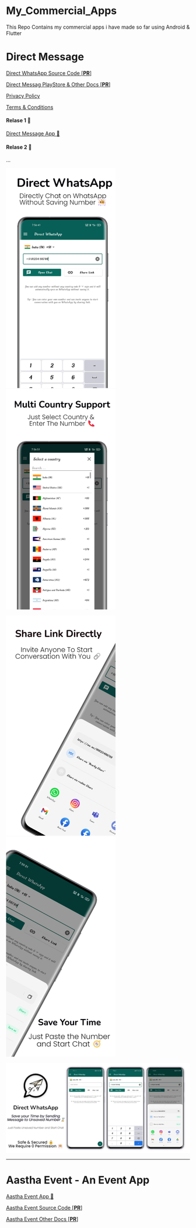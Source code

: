 # My_Commercial_Apps
This Repo Contains my commercial apps i have made so far using Android &amp; Flutter

# Direct Message

[Direct WhatsApp Source Code [**PR**]](https://github.com/ananddasani/Direct_WhatsApp_Code)

[Direct Messag PlayStore & Other Docs [**PR**]](https://github.com/ananddasani/Direct_WhatsApp_Other_Docs)

[Privacy Policy](https://ananddasani.github.io/Direct_Message_Privacy_Policy/)

[Terms & Conditions](https://ananddasani.github.io/Direct_Message_Term_and_Condition/)

#### Relase 1 🚀
[Direct Message App 📱](https://play.google.com/store/apps/details?id=com.dasanianand.directwhatsapp)

#### Relase 2 🚀
...

<img src="app_images/screen_1.png" width="300" /> <img src="app_images/screen_5.png" width="300" />

<img src="app_images/screen_3.png" width="300" />  <img src="app_images/screen_4.png" width="300" />

<img src="app_images/banner_1024x500.png"> <br>


---

# Aastha Event - An Event App

[Aastha Event App 📱](https://github.com/ananddasani/Aastha_Event_App)

[Aastha Event Source Code [**PR**]](https://github.com/ananddasani/Aastha_Event_Code)

[Aastha Event Other Docs [**PR**]](https://github.com/ananddasani/Aastha_Event_Other_Docs)
